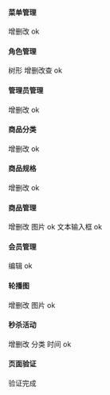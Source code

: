 #### 菜单管理

增删改  ok

#### 角色管理

树形  增删改查  ok

#### 管理员管理

增删改  ok

#### 商品分类

增删改 ok

#### 商品规格

增删改  ok

#### 商品管理  

增删改  图片 ok  文本输入框  ok

#### 会员管理

编辑  ok

#### 轮播图

增删改  图片  ok

#### 秒杀活动

增删改  分类  时间  ok

#### 页面验证

验证完成



